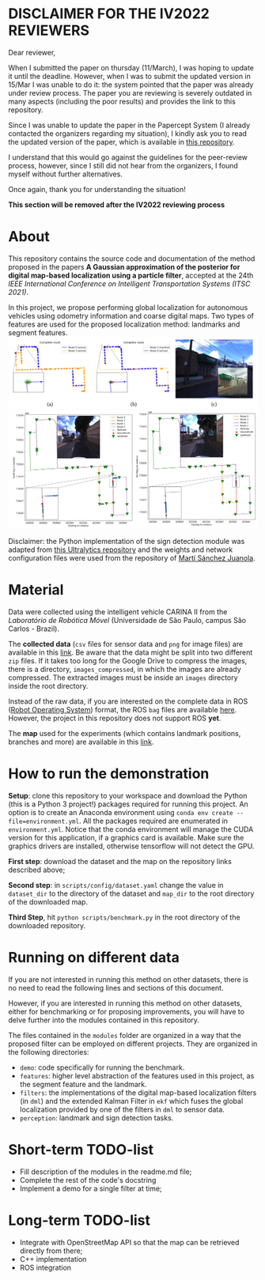 DISCLAIMER FOR THE IV2022 REVIEWERS
===========================================
Dear reviewer,

When I submitted the paper on thursday (11/March), I was hoping to update it until the deadline. However, when I was to submit the updated version in 15/Mar I was unable to do it: the system pointed that the paper was already under review process. The paper you are reviewing is severely outdated in many aspects (including the poor results) and provides the link to this repository. 

Since I was unable to update the paper in the Papercept System (I already contacted the organizers regarding my situation), I kindly ask you to read the updated version of the paper, which is available in [this repository](https://github.com/cabraile/Mapless-MCL-ROS).

I understand that this would go against the guidelines for the peer-review process, however, since I still did not hear from the organizers, I found myself without further alternatives.

Once again, thank you for understanding the situation!

**This section will be removed after the IV2022 reviewing process**

About
===========================================
This repository contains the source code and documentation of the method proposed in the papers **A Gaussian approximation of the posterior for digital map-based localization using a particle filter**, accepted at the 24th *IEEE International Conference on Intelligent Transportation Systems (ITSC 2021)*.

In this project, we propose performing global localization for autonomous vehicles using odometry information and coarse digital maps. Two types of features are used for the proposed localization method: landmarks and segment features.
![landmark_localization](images/landmark_localization.png)
![segment_localization](images/segment_feature_localization.png)

Disclaimer: the Python implementation of the sign detection module was adapted from [this Ultralytics repository](https://github.com/ultralytics/yolov3) and the weights and network configuration files were used from the repository of [Martí Sánchez Juanola](https://github.com/martisaju/CARLA-Speed-Traffic-Sign-Detection-Using-Yolo).

Material
=================================================
Data were collected using the intelligent vehicle CARINA II from the *Laboratório de Robótica Móvel* (Universidade de São Paulo, campus São Carlos - Brazil).

The **collected data** (`csv` files for sensor data and `png` for image files) are available in this [link](https://drive.google.com/drive/folders/1pnjCgqEUxmjd9P2vzDNRHFrOtVp1vmHw?usp=sharing). Be aware that the data might be split into two different `zip` files. If it takes too long for the Google Drive to compress the images, there is a directory, `images_compressed`, in which the images are already compressed. The extracted images must be inside an `images` directory inside the root directory.

Instead of the raw data, if you are interested on the complete data in ROS ([Robot Operating System](https://www.ros.org/)) format, the ROS `bag` files are available [here](https://drive.google.com/drive/folders/18giw-eH9R1P60MwpYXnx0eQDewSdhfDw?usp=sharing). However, the project in this repository does not support ROS **yet**.

The **map** used for the experiments (which contains landmark positions, branches and more) are available in this [link](https://drive.google.com/drive/folders/1Y8i5SaVC1KsOmFsevDwAwse4eniqsHLp?usp=sharing).

How to run the demonstration
=====================================
**Setup**: clone this repository to your workspace and download the Python (this is a Python 3 project!) packages required for running this project. An option is to create an Anaconda environment using `conda env create --file=environment.yml`. All the packages required are enumerated in `environment.yml`. Notice that the conda environment will manage the CUDA version for this application, if a graphics card is available. Make sure the graphics drivers are installed, otherwise tensorflow will not detect the GPU.

**First step**: download the dataset and the map on the repository links described above;

**Second step**: in `scripts/config/dataset.yaml` change the value in `dataset_dir` to the directory of the dataset and `map_dir` to the root directory of the downloaded map.

**Third Step**, hit `python scripts/benchmark.py` in the root directory of the downloaded repository.

Running on different data
=====================================
If you are not interested in running this method on other datasets, there is no need to read the following lines and sections of this document.

However, if you are interested in running this method on other datasets, either for benchmarking or for proposing improvements, you will have to delve further into the modules contained in this repository.

The files contained in the `modules` folder are organized in a way that the proposed filter can be employed on different projects. They are organized in the following directories:
- `demo`: code specifically for running the benchmark.
- `features`: higher level abstraction of the features used in this project, as the segment feature and the landmark.
- `filters`: the implementations of the digital map-based localization filters (in `dml`) and the extended Kalman Filter in `ekf` which fuses the global localization provided by one of the filters in `dml` to sensor data.
- `perception`: landmark and sign detection tasks.

Short-term TODO-list
==================
* Fill description of the modules in the readme.md file;
* Complete the rest of the code's docstring
* Implement a demo for a single filter at time;

Long-term TODO-list
============================
* Integrate with OpenStreetMap API so that the map can be retrieved directly from there;
* C++ implementation
* ROS integration
